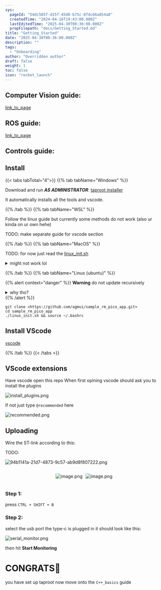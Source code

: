 ```yaml
---
sys:
  pageId: "54dc585f-d15f-45d0-b75c-8fdc66a854a8"
  createdTime: "2024-04-16T19:43:00.000Z"
  lastEditedTime: "2025-04-30T00:36:00.000Z"
  propFilepath: "docs/Getting_Started.md"
title: "Getting_Started"
date: "2025-04-30T00:36:00.000Z"
description: ""
tags:
  - "Onboarding"
author: "Overridden author"
draft: false
weight: 1
toc: false
icon: "rocket_launch"
---
```


## Computer Vision guide:

[link_to_page](86d45bc0-388b-4d26-8848-44f255f73d0e)

## ROS guide:

[link_to_page](3c76c1de-ec8f-46d6-8b0a-294005edc2d5)

## Controls guide:

## Install

{{< tabs tabTotal="4">}}
{{% tab tabName="Windows" %}}

Download and run _**AS ADMINISTRATOR**_: [taproot installer](https://github.com/Thornbots/TeachingFreshies/releases/tag/1.0)

It automatically installs all the tools and vscode.

{{% /tab %}}
{{% tab tabName="WSL" %}}

Follow the linux guide but currently some methods do not work (also ur kinda on ur own hehe)

TODO: make separate guide for vscode section

{{% /tab %}}
{{% tab tabName="MacOS" %}}

TODO: for now just read the [linux_init.sh](https://github.com/agmui/sample_rm_pico_app/blob/main/linux_init.sh)

<details>
<summary>might not work lol</summary>

`brew install libusb pkg-config`

Next install: [vscode](https://code.visualstudio.com/Download)

</details>

{{% /tab %}}
{{% tab tabName="Linux (ubuntu)" %}}

{{% alert context="danger" %}}
**Warning** do not update recursively
<details>
<summary>why tho?</summary>
There are some submodules that may go on for a while (like tinyusb) and I highly
recommend you don't need to get them.
If you want to see what submodules I update just look in `linux_init.sh`
</details>
{{% /alert %}}

```shell
git clone <https://github.com/agmui/sample_rm_pico_app.git>
cd sample_rm_pico_app
./linux_init.sh && source ~/.bashrc
```

## Install VScode

[vscode](https://code.visualstudio.com/Download)

{{% /tab %}}
{{< /tabs >}}

## VScode extensions

Have vscode open this repo
When first opining vscode should ask you to install the plugins

![install_plugins.png](https://prod-files-secure.s3.us-west-2.amazonaws.com/d518164a-d88e-44d1-a4ee-3adb3bd8bce0/89bd30f0-1825-4e77-867b-0a41ce370880/install_plugins.png?X-Amz-Algorithm=AWS4-HMAC-SHA256&X-Amz-Content-Sha256=UNSIGNED-PAYLOAD&X-Amz-Credential=ASIAZI2LB4667CBTB2N2%2F20250717%2Fus-west-2%2Fs3%2Faws4_request&X-Amz-Date=20250717T210818Z&X-Amz-Expires=3600&X-Amz-Security-Token=IQoJb3JpZ2luX2VjEGUaCXVzLXdlc3QtMiJGMEQCIHS4ZnJrW%2BpCvoYqm8sTzJ%2FwvDxHBs%2FIVYMI7m%2FSzuZhAiALlkYFApDUUE2iv6tnOZo%2BOdTH%2BRFkSaeToh%2FZYg1M9yr%2FAwh9EAAaDDYzNzQyMzE4MzgwNSIMV39tau8wF2jFPr2ZKtwDJ%2FAffFQTPOhrspGKFFe06FbZhDX484k0x3iU5mdFf0VHwbE%2FnE3erabaVqy3xkarRF7F5lu5Y9ft76j%2B1VKybh6UeMv9jkPxF3lsh5BmeQr5NF9uD36Myv29AydLVWd6c3XX9pND3BzNI6jFCZMpPlalOOO2zNMV9yXSZxqgvR45aBnqpt9Or1JnFQjFX6EB5evcGtobgsoniuv%2BMezth8uija9Q%2BWSGfZPpaTGTv1kc%2BFWTqFLGjFf1Bs9eIxftHCQBMn0Z83gXra0ZcjXxNDiVLHjqBWLgF7BBhlQNH40TdELJK9YQVz9tlxAl%2BKwjXtg9jlt7rwIY36Bii2C9UyISz7R58JEhc9xe65S3%2F3GW5xHhS15S1DhC4OiNHqcM%2B3OsZNyzp0je112CFKxvRu5fl9p%2BktmKbdQ%2Bb3yEwFxw9xtCZcFihFENksaKkJmAA60QexPs5CriljaSrTImVo6R%2Fv22F%2BSIEGnOFSg2j1LqCwyYIWPS3R56BA2xLxCdrh4l3DSQF2OLhE%2BEc0TQoud6RLpZz43y0uIqA7UI7ke4iehDH8LDBWMI%2Bn%2BVf93F67VeffxRPEZ7kJSxPF6DxiZYKiUP7OomXm1nHWutkY0%2BKWwxCoBJFGepOCMwxrflwwY6pgE7ZFy2fonDzdJrD7EJbS1s%2BTK6OUHd5qdwzonfpCS4vJjzEIibWyl2tkRSrFscKk83QJeqv%2BUEF9EdlmbgTBG9VDCh25G5KlElTC%2B%2B3YzskCMAgqy4yNo39opBEQgpzvo5oB91YXgtLy1yBXIXTMQ16FFkVj143cVhLCHsPX8%2BpJQ2Lg6jM%2FTO12kI6NlaNbJIo6I2m%2BsaERJUv9wtYzsOyowVb9DK&X-Amz-Signature=6592cd0eaa57f67ecd99a7794ec58f09eda832b98e6a7a36778bb0d8d77070f7&X-Amz-SignedHeaders=host&x-amz-checksum-mode=ENABLED&x-id=GetObject)

If not just type `@recommended` here  

![recommended.png](https://prod-files-secure.s3.us-west-2.amazonaws.com/d518164a-d88e-44d1-a4ee-3adb3bd8bce0/61e661e9-5d85-4dfc-be0d-8d2097a5e793/recommended.png?X-Amz-Algorithm=AWS4-HMAC-SHA256&X-Amz-Content-Sha256=UNSIGNED-PAYLOAD&X-Amz-Credential=ASIAZI2LB4667CBTB2N2%2F20250717%2Fus-west-2%2Fs3%2Faws4_request&X-Amz-Date=20250717T210818Z&X-Amz-Expires=3600&X-Amz-Security-Token=IQoJb3JpZ2luX2VjEGUaCXVzLXdlc3QtMiJGMEQCIHS4ZnJrW%2BpCvoYqm8sTzJ%2FwvDxHBs%2FIVYMI7m%2FSzuZhAiALlkYFApDUUE2iv6tnOZo%2BOdTH%2BRFkSaeToh%2FZYg1M9yr%2FAwh9EAAaDDYzNzQyMzE4MzgwNSIMV39tau8wF2jFPr2ZKtwDJ%2FAffFQTPOhrspGKFFe06FbZhDX484k0x3iU5mdFf0VHwbE%2FnE3erabaVqy3xkarRF7F5lu5Y9ft76j%2B1VKybh6UeMv9jkPxF3lsh5BmeQr5NF9uD36Myv29AydLVWd6c3XX9pND3BzNI6jFCZMpPlalOOO2zNMV9yXSZxqgvR45aBnqpt9Or1JnFQjFX6EB5evcGtobgsoniuv%2BMezth8uija9Q%2BWSGfZPpaTGTv1kc%2BFWTqFLGjFf1Bs9eIxftHCQBMn0Z83gXra0ZcjXxNDiVLHjqBWLgF7BBhlQNH40TdELJK9YQVz9tlxAl%2BKwjXtg9jlt7rwIY36Bii2C9UyISz7R58JEhc9xe65S3%2F3GW5xHhS15S1DhC4OiNHqcM%2B3OsZNyzp0je112CFKxvRu5fl9p%2BktmKbdQ%2Bb3yEwFxw9xtCZcFihFENksaKkJmAA60QexPs5CriljaSrTImVo6R%2Fv22F%2BSIEGnOFSg2j1LqCwyYIWPS3R56BA2xLxCdrh4l3DSQF2OLhE%2BEc0TQoud6RLpZz43y0uIqA7UI7ke4iehDH8LDBWMI%2Bn%2BVf93F67VeffxRPEZ7kJSxPF6DxiZYKiUP7OomXm1nHWutkY0%2BKWwxCoBJFGepOCMwxrflwwY6pgE7ZFy2fonDzdJrD7EJbS1s%2BTK6OUHd5qdwzonfpCS4vJjzEIibWyl2tkRSrFscKk83QJeqv%2BUEF9EdlmbgTBG9VDCh25G5KlElTC%2B%2B3YzskCMAgqy4yNo39opBEQgpzvo5oB91YXgtLy1yBXIXTMQ16FFkVj143cVhLCHsPX8%2BpJQ2Lg6jM%2FTO12kI6NlaNbJIo6I2m%2BsaERJUv9wtYzsOyowVb9DK&X-Amz-Signature=9148f7353c43264dbe363171bfa522880b744cb602ccf22cf5d6a8e7569b9c30&X-Amz-SignedHeaders=host&x-amz-checksum-mode=ENABLED&x-id=GetObject)

## Uploading

Wire the ST-link according to this:

TODO:

![94b1141a-21d7-4873-9c57-ab9d8f807222.png](https://prod-files-secure.s3.us-west-2.amazonaws.com/d518164a-d88e-44d1-a4ee-3adb3bd8bce0/e5fad17d-ab82-4300-9f4c-505ab4b1202c/94b1141a-21d7-4873-9c57-ab9d8f807222.png?X-Amz-Algorithm=AWS4-HMAC-SHA256&X-Amz-Content-Sha256=UNSIGNED-PAYLOAD&X-Amz-Credential=ASIAZI2LB4667CBTB2N2%2F20250717%2Fus-west-2%2Fs3%2Faws4_request&X-Amz-Date=20250717T210818Z&X-Amz-Expires=3600&X-Amz-Security-Token=IQoJb3JpZ2luX2VjEGUaCXVzLXdlc3QtMiJGMEQCIHS4ZnJrW%2BpCvoYqm8sTzJ%2FwvDxHBs%2FIVYMI7m%2FSzuZhAiALlkYFApDUUE2iv6tnOZo%2BOdTH%2BRFkSaeToh%2FZYg1M9yr%2FAwh9EAAaDDYzNzQyMzE4MzgwNSIMV39tau8wF2jFPr2ZKtwDJ%2FAffFQTPOhrspGKFFe06FbZhDX484k0x3iU5mdFf0VHwbE%2FnE3erabaVqy3xkarRF7F5lu5Y9ft76j%2B1VKybh6UeMv9jkPxF3lsh5BmeQr5NF9uD36Myv29AydLVWd6c3XX9pND3BzNI6jFCZMpPlalOOO2zNMV9yXSZxqgvR45aBnqpt9Or1JnFQjFX6EB5evcGtobgsoniuv%2BMezth8uija9Q%2BWSGfZPpaTGTv1kc%2BFWTqFLGjFf1Bs9eIxftHCQBMn0Z83gXra0ZcjXxNDiVLHjqBWLgF7BBhlQNH40TdELJK9YQVz9tlxAl%2BKwjXtg9jlt7rwIY36Bii2C9UyISz7R58JEhc9xe65S3%2F3GW5xHhS15S1DhC4OiNHqcM%2B3OsZNyzp0je112CFKxvRu5fl9p%2BktmKbdQ%2Bb3yEwFxw9xtCZcFihFENksaKkJmAA60QexPs5CriljaSrTImVo6R%2Fv22F%2BSIEGnOFSg2j1LqCwyYIWPS3R56BA2xLxCdrh4l3DSQF2OLhE%2BEc0TQoud6RLpZz43y0uIqA7UI7ke4iehDH8LDBWMI%2Bn%2BVf93F67VeffxRPEZ7kJSxPF6DxiZYKiUP7OomXm1nHWutkY0%2BKWwxCoBJFGepOCMwxrflwwY6pgE7ZFy2fonDzdJrD7EJbS1s%2BTK6OUHd5qdwzonfpCS4vJjzEIibWyl2tkRSrFscKk83QJeqv%2BUEF9EdlmbgTBG9VDCh25G5KlElTC%2B%2B3YzskCMAgqy4yNo39opBEQgpzvo5oB91YXgtLy1yBXIXTMQ16FFkVj143cVhLCHsPX8%2BpJQ2Lg6jM%2FTO12kI6NlaNbJIo6I2m%2BsaERJUv9wtYzsOyowVb9DK&X-Amz-Signature=d698f55d7be19e73ded56474dc525019c7fef4b3ddc829e185361e198e9dbd23&X-Amz-SignedHeaders=host&x-amz-checksum-mode=ENABLED&x-id=GetObject)

<div style="display: flex;flex-direction: row; column-gap:10px; max-width: 630px;justify-content: center;">
<div>

![image.png](https://prod-files-secure.s3.us-west-2.amazonaws.com/d518164a-d88e-44d1-a4ee-3adb3bd8bce0/210ecb78-1116-4d7b-b9b7-2292f66fa2c2/image.png?X-Amz-Algorithm=AWS4-HMAC-SHA256&X-Amz-Content-Sha256=UNSIGNED-PAYLOAD&X-Amz-Credential=ASIAZI2LB466WVQ5M35X%2F20250717%2Fus-west-2%2Fs3%2Faws4_request&X-Amz-Date=20250717T210824Z&X-Amz-Expires=3600&X-Amz-Security-Token=IQoJb3JpZ2luX2VjEGUaCXVzLXdlc3QtMiJHMEUCIQCJac1Gt1P%2BPUOsRHQCXly4j5a8NlsfSkHp5oFk0NIIIAIgYPD6gdrC6xR11hP%2Bt%2F1PRdON6dcSx3xi0tqb13e9Ulsq%2FwMIfhAAGgw2Mzc0MjMxODM4MDUiDGWDMJOp8oxpCjnASSrcA55VrNF7ZbE%2Fv%2FksM5HLQXFEXIKGs4ICuKefSq%2Fqbr7cCWu4JBsdH7%2BgsEN7pwPjgyb5RjNKa%2F8EiKkq7DK1CUUZ9PwTsOakSrZ63Yfh3FLk2DpffftySFCdGMD2M9CFARAxYTS4q0O9NEu4ShmEfKmKZsj3TyutVTY4vM38OV1OmLd%2FSB9tfsA6DpAejBEe91poIYOxx878bSl%2FE3%2F3pN53Hmr4psr7RXsrzB09fmpuV7sumEAd0aHFOU5GQ5%2FCZDy%2FE1SNM9LLDAn%2FQm1gNYaGFGVW96O2O3BDMWKbJ8CLW3V8k72wSWYAtULX0qYzKy06bHC9x4WUjX4JCSK6w4LAg%2BdSTQUYH3V4lUfV9VQB55MYiuktrICDlYIpIqYQ1IfJvwm6QwgBD%2BAvO5wt4Gtue624utg30y7B4TtrQa721anWit%2FjAEHQyQryvzh55pJH6MAcoiLehTl8CfjJpmLxU0fqrYaV42Gjdj%2F5v3ISr10CYoDNyXcH8WWo%2BDP273giMJbirjaWe5THm5I7YwSm4qWdpMbmCujAxGB5tNiFJ%2Bao5JYwOAZfGCl0pRtO%2FJ1lFhIq71yoX6SNz848%2FgHNq2%2FnLV8s0NOfYJvIetvznmMDiy1VQ86G1IVZMLq45cMGOqUBkACFM%2F7Dzi5AH4cjbSqidKz5EOSbXdhjcMGmcQSRL0DOGVozmfxDWTZxOtim5fK%2F3XJUeUITKLVGeuSuqh%2FbXBlTFA2BOdnbNWHngegSphkZSgOPatgmYyOpHlnrpZV6uMbedZLh76f%2FG7HKvpRnmq0AcjLh4Y1jBfEGni7gJC950xIHKEfN25wkg1RBGafxfg48f6kyjxrz9m4eAmpFhWJcOGYC&X-Amz-Signature=27887355cba18e683af2bf85f47461c775b44cfd164fc6f452285df3320b1870&X-Amz-SignedHeaders=host&x-amz-checksum-mode=ENABLED&x-id=GetObject)

</div>
<div>

![image.png](https://prod-files-secure.s3.us-west-2.amazonaws.com/d518164a-d88e-44d1-a4ee-3adb3bd8bce0/33a0fd0f-8ca6-4a86-8e09-26e95ded1fff/image.png?X-Amz-Algorithm=AWS4-HMAC-SHA256&X-Amz-Content-Sha256=UNSIGNED-PAYLOAD&X-Amz-Credential=ASIAZI2LB466VZKGOQD6%2F20250717%2Fus-west-2%2Fs3%2Faws4_request&X-Amz-Date=20250717T210824Z&X-Amz-Expires=3600&X-Amz-Security-Token=IQoJb3JpZ2luX2VjEGUaCXVzLXdlc3QtMiJIMEYCIQD%2FBojBVxDa%2F5rAcTvd56uSMalXd%2Foz%2FXk4WSBpTuaopQIhANWhAbFKsbelg8%2FcD%2FtQjrlYYcFM2H5SR3xyQoYrwteiKv8DCH0QABoMNjM3NDIzMTgzODA1IgyVm1FDWDPSew35i9Mq3AOXoWs7T0b55A%2BRsKNjrwr7EzhiNJ%2F2d88CZseDNigr6U2UVkNhetqZiMG5S6CLMtsP%2B0CjzBK4WlLvpfFdEOHGIkrQX%2FCAzOn7bxwnEhT%2Bc01RefLoDIa%2BeUB6v2AeZoR8rFu3C%2FYGMm6LoGReoaGCU75hOgs4dCJzTxc0Ajeb9uW81G%2FGtJ90IKihz3xECdz2ZFMpXQmjuhltcKjxTP1ZMcjHFvbM7sA4tfmTe6QA7Jau8k%2FBfTlA5sfOVofnHj0fUxikqlCCGzg5y%2F%2BjBFnKGRRWB29Vk5vKSXzcmissLbm%2BZ0xDV7qBj67F3UFEcVYmCltlhjdWpkCiS4E5SPvFS6JzSDaPawp1%2FcCFcjIrgmm80hk3HV%2Bnlie8WEuOPGE%2FTOI6mSQBhrqU9ymd3%2BlZ3lpZe6LzXQHaQRUcB9ll6dVStU5qsYF0DzS%2FJw4XkVooPpwvWKxA0iXDEeuYnRh0AXytxterVj9Jd6X1ripCxLWCv%2FLqZoCsAObrt9A8QG294gj%2Bd3Z%2BB%2BgZqZiHyETuLiFZQhsXSDHBZLDqNYNvig8KmxLE%2FbXs2Se0TCliC3ZEoRDsDnrkbzrIQNRH1rz2vSM%2BZRbENluvX75257%2FcWxp9WTXuImDN0Z1wOTDKt%2BXDBjqkAVhgggZt7Ss%2FFB9bxOmocJvugBUIMU50ErIQpucKPk45UF6NAMk8RSI4cqArXGgk3%2BXamhpgwN0fSb0b9E4TgcteGd%2Fxv9n1RHGiw04fVhLazme7RTamlv0X61YevwyO6zNaXcz%2ForL07bB1qZTap0jErE7BJ7j2hPQW2isedY1Vv78%2BjoU7cNAQY%2F4rZTADsl%2BOyuoTaRBl4jA1ZY0RnECgCl0i&X-Amz-Signature=a3943102b0e383742c40288ef0158c30ac6dc6c90966122dc70d4d154899dfed&X-Amz-SignedHeaders=host&x-amz-checksum-mode=ENABLED&x-id=GetObject)

</div>
</div>

### Step 1:

press `CTRL + SHIFT + B`

### Step 2:

select the usb port the type-c is plugged in it should look like this:

![serial_monitor.png](https://prod-files-secure.s3.us-west-2.amazonaws.com/d518164a-d88e-44d1-a4ee-3adb3bd8bce0/f03f4774-05d4-4393-b6a0-d5efb6d315ab/serial_monitor.png?X-Amz-Algorithm=AWS4-HMAC-SHA256&X-Amz-Content-Sha256=UNSIGNED-PAYLOAD&X-Amz-Credential=ASIAZI2LB4667CBTB2N2%2F20250717%2Fus-west-2%2Fs3%2Faws4_request&X-Amz-Date=20250717T210818Z&X-Amz-Expires=3600&X-Amz-Security-Token=IQoJb3JpZ2luX2VjEGUaCXVzLXdlc3QtMiJGMEQCIHS4ZnJrW%2BpCvoYqm8sTzJ%2FwvDxHBs%2FIVYMI7m%2FSzuZhAiALlkYFApDUUE2iv6tnOZo%2BOdTH%2BRFkSaeToh%2FZYg1M9yr%2FAwh9EAAaDDYzNzQyMzE4MzgwNSIMV39tau8wF2jFPr2ZKtwDJ%2FAffFQTPOhrspGKFFe06FbZhDX484k0x3iU5mdFf0VHwbE%2FnE3erabaVqy3xkarRF7F5lu5Y9ft76j%2B1VKybh6UeMv9jkPxF3lsh5BmeQr5NF9uD36Myv29AydLVWd6c3XX9pND3BzNI6jFCZMpPlalOOO2zNMV9yXSZxqgvR45aBnqpt9Or1JnFQjFX6EB5evcGtobgsoniuv%2BMezth8uija9Q%2BWSGfZPpaTGTv1kc%2BFWTqFLGjFf1Bs9eIxftHCQBMn0Z83gXra0ZcjXxNDiVLHjqBWLgF7BBhlQNH40TdELJK9YQVz9tlxAl%2BKwjXtg9jlt7rwIY36Bii2C9UyISz7R58JEhc9xe65S3%2F3GW5xHhS15S1DhC4OiNHqcM%2B3OsZNyzp0je112CFKxvRu5fl9p%2BktmKbdQ%2Bb3yEwFxw9xtCZcFihFENksaKkJmAA60QexPs5CriljaSrTImVo6R%2Fv22F%2BSIEGnOFSg2j1LqCwyYIWPS3R56BA2xLxCdrh4l3DSQF2OLhE%2BEc0TQoud6RLpZz43y0uIqA7UI7ke4iehDH8LDBWMI%2Bn%2BVf93F67VeffxRPEZ7kJSxPF6DxiZYKiUP7OomXm1nHWutkY0%2BKWwxCoBJFGepOCMwxrflwwY6pgE7ZFy2fonDzdJrD7EJbS1s%2BTK6OUHd5qdwzonfpCS4vJjzEIibWyl2tkRSrFscKk83QJeqv%2BUEF9EdlmbgTBG9VDCh25G5KlElTC%2B%2B3YzskCMAgqy4yNo39opBEQgpzvo5oB91YXgtLy1yBXIXTMQ16FFkVj143cVhLCHsPX8%2BpJQ2Lg6jM%2FTO12kI6NlaNbJIo6I2m%2BsaERJUv9wtYzsOyowVb9DK&X-Amz-Signature=1a89c8ce504de20ff3e87fa14ca387180c03bb939d3a3a89780efdb54b450669&X-Amz-SignedHeaders=host&x-amz-checksum-mode=ENABLED&x-id=GetObject)

then hit **Start Monitoring**

# CONGRATS🎉

you have set up taproot now move onto the `C++_basics` guide
